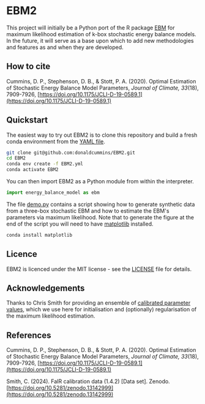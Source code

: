 # EBM2

This project will initially be a Python port of the R package [EBM](https://github.com/donaldcummins/EBM) for maximum likelihood estimation of k-box stochastic energy balance models. In the future, it will serve as a base upon which to add new methodologies and features as and when they are developed.

## How to cite

Cummins, D. P., Stephenson, D. B., & Stott, P. A. (2020). Optimal Estimation of Stochastic Energy Balance Model Parameters, *Journal of Climate, 33*(18), 7909-7926, [https://doi.org/10.1175/JCLI-D-19-0589.1](https://doi.org/10.1175/JCLI-D-19-0589.1)

## Quickstart

The easiest way to try out EBM2 is to clone this repository and build a fresh conda environment from the [YAML file](EBM2.yml).

```bash
git clone git@github.com:donaldcummins/EBM2.git
cd EBM2
conda env create -f EBM2.yml
conda activate EBM2
```

You can then import EBM2 as a Python module from within the interpreter.

```python
import energy_balance_model as ebm
```

The file [demo.py](demo.py) contains a script showing how to generate synthetic data from a three-box stochastic EBM and how to estimate the EBM's parameters via maximum likelihood. Note that to generate the figure at the end of the script you will need to have [matplotlib](https://matplotlib.org/) installed.

```bash
conda install matplotlib
```

## Licence

EBM2 is licenced under the MIT license - see the [LICENSE](LICENSE) file for details.

## Acknowledgements

Thanks to Chris Smith for providing an ensemble of [calibrated parameter values](https://doi.org/10.5281/zenodo.13142999), which we use here for initialisation and (optionally) regularisation of the maximum likelihood estimation.

## References

Cummins, D. P., Stephenson, D. B., & Stott, P. A. (2020). Optimal Estimation of Stochastic Energy Balance Model Parameters, *Journal of Climate, 33*(18), 7909-7926, [https://doi.org/10.1175/JCLI-D-19-0589.1](https://doi.org/10.1175/JCLI-D-19-0589.1)

Smith, C. (2024). FaIR calibration data (1.4.2) [Data set]. Zenodo. [https://doi.org/10.5281/zenodo.13142999](https://doi.org/10.5281/zenodo.13142999)
